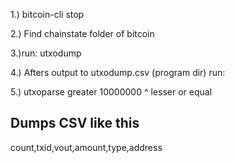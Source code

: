 

1.) bitcoin-cli stop

2.) Find chainstate folder of bitcoin

3.)run: utxodump
                   
4.) Afters output to utxodump.csv (program dir) run:

5.) utxoparse greater 10000000
                     ^
                     lesser or equal


## Dumps CSV like this
count,txid,vout,amount,type,address
